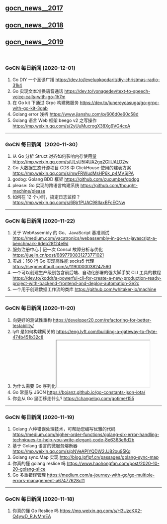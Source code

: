 ## [gocn_news__2017](https://github.com/lubanproj/go_read/blob/master/GoCN_news_2017.md)

## [gocn_news__2018](https://github.com/lubanproj/go_read/blob/master/GoCN_news_2018.md)

## [gocn_news__2019](https://github.com/lubanproj/go_read/blob/master/GoCN_news_2019.md)

<br><h3><p>GoCN 每日新闻 (2020-12-01)</p></h3><ol>
<li>Go DIY 一个圣诞广播 <a href="https://dev.to/levelupkoodarit/diy-christmas-radio-31k4" rel="nofollow" target="_blank">https://dev.to/levelupkoodarit/diy-christmas-radio-31k4</a>
</li>
<li>Go 实现文本准换语音通话 <a href="https://dev.to/vonagedev/text-to-speech-voice-calls-with-go-1h7m" rel="nofollow" target="_blank">https://dev.to/vonagedev/text-to-speech-voice-calls-with-go-1h7m</a>
</li>
<li>在 Go kit 下通过 Grpc 构建微服务 <a href="https://dev.to/junereycasuga/go-grpc-with-go-kit-3gab" rel="nofollow" target="_blank">https://dev.to/junereycasuga/go-grpc-with-go-kit-3gab</a>
</li>
<li>Golang error 浅析 <a href="https://www.jianshu.com/p/606d0e60c58d" rel="nofollow" target="_blank">https://www.jianshu.com/p/606d0e60c58d</a>
</li>
<li>Golang 语言 Web 框架 beego v2 之写操作 <a href="https://mp.weixin.qq.com/s/2yUuMucrogX38Xg9VG4coA" rel="nofollow" target="_blank">https://mp.weixin.qq.com/s/2yUuMucrogX38Xg9VG4coA</a>
</li>
</ol><hr><h3><p>GoCN 每日新闻（2020-11-30）</p></h3><ol>
<li>从 Go 分析 Struct 对齐如何影响内存使用量 <a href="https://mp.weixin.qq.com/s/ULsU5f4UA2gq2GIiUALD2w" rel="nofollow" target="_blank">https://mp.weixin.qq.com/s/ULsU5f4UA2gq2GIiUALD2w</a>
</li>
<li>Go 大数据生态开源项目 CDS 中 ClickHouse 使用的建表方案 <a href="https://mp.weixin.qq.com/s/mwFRWudMsHP6k_p4MVSjPA" rel="nofollow" target="_blank">https://mp.weixin.qq.com/s/mwFRWudMsHP6k_p4MVSjPA</a>
</li>
<li>godog: Golang BDD 框架 <a href="https://github.com/cucumber/godog" rel="nofollow" target="_blank">https://github.com/cucumber/godog</a>
</li>
<li>please: Go 实现的跨语言构建系统 <a href="https://github.com/thought-machine/please" rel="nofollow" target="_blank">https://github.com/thought-machine/please</a>
</li>
<li>如何在 12 个小时，搞定日志监控？ <a href="https://mp.weixin.qq.com/s/6Bjr1PUAC98IIaxBFcECNw" rel="nofollow" target="_blank">https://mp.weixin.qq.com/s/6Bjr1PUAC98IIaxBFcECNw</a>
</li>
</ol><hr><h3><p>GoCN 每日新闻 (2020-11-22)</p></h3><ol>
<li>关于 WebAssembly 的 Go、JavaScript 基准测试 <a href="https://medium.com/vacatronics/webassembly-in-go-vs-javascript-a-benchmark-6deb28f24e9d" rel="nofollow" target="_blank">https://medium.com/vacatronics/webassembly-in-go-vs-javascript-a-benchmark-6deb28f24e9d</a>
</li>
<li>服务注册中心 | 记一次 Consul 故障分析与优化 <a href="https://juejin.cn/post/6897790831273771021" rel="nofollow" target="_blank">https://juejin.cn/post/6897790831273771021</a>
</li>
<li>实战：150 行 Go 实现高性能 socks5 代理 <a href="https://segmentfault.com/a/1190000038247560" rel="nofollow" target="_blank">https://segmentfault.com/a/1190000038247560</a>
</li>
<li>一个可以创建生产级别包含前后端、自动化部署的强大脚手架 CLI 工具的教程 <a href="https://dev.to/koddr/a-powerful-cli-for-create-a-new-production-ready-project-with-backend-frontend-and-deploy-automation-3e2c" rel="nofollow" target="_blank">https://dev.to/koddr/a-powerful-cli-for-create-a-new-production-ready-project-with-backend-frontend-and-deploy-automation-3e2c</a>
</li>
<li>一个用于创建数据工作流的类库 <a href="https://github.com/whitaker-io/machine" rel="nofollow" target="_blank">https://github.com/whitaker-io/machine</a>
</li>
</ol><hr><h3><p>GoCN 每日新闻 (2020-11-20)</p></h3><ol>
<li>向更好的测试性重构 <a href="https://developer20.com/refactoring-for-better-testability/" rel="nofollow" target="_blank">https://developer20.com/refactoring-for-better-testability/</a>
</li>
<li>lyft 是如何构建网关的 <a href="https://eng.lyft.com/building-a-gateway-to-flyte-474b451b32c8" rel="nofollow" target="_blank">https://eng.lyft.com/building-a-gateway-to-flyte-474b451b32c8</a>
</li>
<li>为什么需要 Go 序列化<span class="embed-responsive embed-responsive-16by9"><iframe class="embed-responsive-item" src="//www.youtube.com/embed/TRy2x9zDOsE" allowfullscreen=""></iframe></span>
</li>
<li>Go 常量与 JSON <a href="https://bojanz.github.io/go-constants-json-iota/" rel="nofollow" target="_blank">https://bojanz.github.io/go-constants-json-iota/</a>
</li>
<li>你会从 Go 里面移走什么? <a href="https://changelog.com/gotime/155" rel="nofollow" target="_blank">https://changelog.com/gotime/155</a>
</li>
</ol><hr><h3><p>GoCN 每日新闻 (2020-11-19)</p></h3><ol>
<li>Golang 六种错误处理技术，可帮助您编写优雅的代码 <a href="https://medium.com/higher-order-functions/golang-six-error-handling-techniques-to-help-you-write-elegant-code-8e6363e6d2b" rel="nofollow" target="_blank">https://medium.com/higher-order-functions/golang-six-error-handling-techniques-to-help-you-write-elegant-code-8e6363e6d2b</a>
</li>
<li>基于 Golang 语言的微服务熔断器 <a href="https://mp.weixin.qq.com/s/pNVeAPIYQDW2JJ82xu95Kg" rel="nofollow" target="_blank">https://mp.weixin.qq.com/s/pNVeAPIYQDW2JJ82xu95Kg</a>
</li>
<li>Golang sync.Map 实现 <a href="http://blog.lpflpf.cn/passages/golang-sync-map" rel="nofollow" target="_blank">http://blog.lpflpf.cn/passages/golang-sync-map</a>
</li>
<li>你真的懂 golang reslice 吗 <a href="https://www.haohongfan.com/post/2020-10-20-golang-slice" rel="nofollow" target="_blank">https://www.haohongfan.com/post/2020-10-20-golang-slice</a>
</li>
<li>Go 多重错误管理 <a href="https://medium.com/a-journey-with-go/go-multiple-errors-management-a67477628cf1" rel="nofollow" target="_blank">https://medium.com/a-journey-with-go/go-multiple-errors-management-a67477628cf1</a>
</li>
</ol><hr><h3><p>GoCN 每日新闻 (2020-11-18)</p></h3><ol>
<li>你真的懂 Go Reslice 吗 <a href="https://mp.weixin.qq.com/s/H3UzcKX2-Q4ywD_RJvMmEA" rel="nofollow" target="_blank">https://mp.weixin.qq.com/s/H3UzcKX2-Q4ywD_RJvMmEA</a>